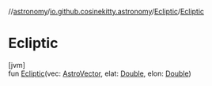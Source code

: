 //[astronomy](../../../index.md)/[io.github.cosinekitty.astronomy](../index.md)/[Ecliptic](index.md)/[Ecliptic](-ecliptic.md)

# Ecliptic

[jvm]\
fun [Ecliptic](-ecliptic.md)(vec: [AstroVector](../-astro-vector/index.md), elat: [Double](https://kotlinlang.org/api/latest/jvm/stdlib/kotlin/-double/index.html), elon: [Double](https://kotlinlang.org/api/latest/jvm/stdlib/kotlin/-double/index.html))
